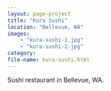 ```yaml
---
layout: page-project
title: "Kura Sushi"
location: "Bellevue, WA"
images: 
    - "kura-sushi-1.jpg"
    - "kura-sushi-2.jpg"
category:
file-name: kura-sushi.html
---
```


Sushi restaurant in Bellevue, WA.